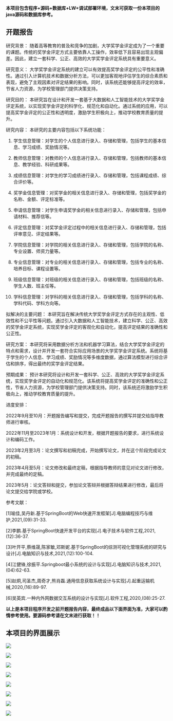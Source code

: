 ****本项目包含程序+源码+数据库+LW+调试部署环境，文末可获取一份本项目的java源码和数据库参考。****

## ******开题报告******

研究背景：
随着高等教育的普及和竞争的加剧，大学奖学金评定成为了一个重要的课题。传统的奖学金评定方式主要依靠人工操作，效率低下且容易出现主观偏差。因此，建立一套科学、公正、高效的大学奖学金评定系统具有重要意义。

研究意义：
大学奖学金评定系统的建立可以有效提高奖学金评定的公平性和准确性。通过引入计算机技术和数据分析方法，可以更加客观地评估学生的综合素质和表现，避免了主观因素对评定结果的影响。同时，该系统还能够提高评定的效率，节省人力资源，为学校管理部门提供决策支持。

研究目的：
本研究旨在设计和开发一套基于大数据和人工智能技术的大学奖学金评定系统，以实现奖学金评定的科学化、规范化和自动化。通过系统的应用，可以提高奖学金评定的公正性和透明度，激励学生积极向上，推动学校教育质量的提升。

研究内容： 本研究的主要内容包括以下系统功能：

  1. 学生信息管理：对学生的个人信息进行录入、存储和管理，包括学生的基本信息、学习成绩、奖励情况等。

  2. 教师信息管理：对教师的个人信息进行录入、存储和管理，包括教师的基本信息、教学经验、科研成果等。

  3. 成绩信息管理：对学生的学习成绩进行录入、存储和管理，包括课程成绩、综合评价等。

  4. 奖学金信息管理：对奖学金的相关信息进行录入、存储和管理，包括奖学金的名称、金额、评定标准等。

  5. 申请信息管理：对学生申请奖学金的相关信息进行录入、存储和管理，包括申请材料、推荐信等。

  6. 评定信息管理：对奖学金评定过程中的相关信息进行录入、存储和管理，包括评审意见、评定结果等。

  7. 学院信息管理：对学院的相关信息进行录入、存储和管理，包括学院的名称、专业设置、师资力量等。

  8. 专业信息管理：对专业的相关信息进行录入、存储和管理，包括专业的名称、培养目标、课程设置等。

  9. 班级信息管理：对班级的相关信息进行录入、存储和管理，包括班级的名称、学生人数、班主任等。

  10. 学科信息管理：对学科的相关信息进行录入、存储和管理，包括学科的名称、学科代码、学科方向等。

拟解决的主要问题：
本研究旨在解决传统大学奖学金评定方式存在的主观性、低效性和不公平性等问题。通过引入大数据和人工智能技术，建立科学、公正、高效的奖学金评定系统，实现奖学金评定的客观化和自动化，提高评定结果的准确性和公正性。

研究方案：
本研究将采用数据分析方法和机器学习算法，结合大学奖学金评定的特点和需求，设计并开发一套符合实际应用场景的大学奖学金评定系统。系统将基于学生的个人信息、学习成绩、奖励情况等多维度数据，通过算法模型进行综合评估和排序，得出最终的奖学金评定结果。

预期成果：
预计本研究将设计和开发一套科学、公正、高效的大学奖学金评定系统，实现奖学金评定的自动化和规范化。该系统将提高奖学金评定的准确性和公正性，节省人力资源，为学校管理部门提供决策支持。同时，该系统还将激励学生积极向上，推动学校教育质量的提升。

进度安排：

2022年9月至10月：开题报告编写和提交，完成开题报告的撰写并提交给指导教师进行审核。

2022年11月至2023年1月：系统设计和开发，根据开题报告的要求，进行系统设计和编码工作。

2023年2月至3月：论文撰写和初稿完成，开始撰写论文，并在这个阶段完成论文的初稿。

2023年4月至5月：论文修改和最终定稿，根据指导教师的意见对论文进行修改，并完成最终的定稿。

2023年5月：论文答辩和提交，参加论文答辩并根据答辩结果进行修改，最后将论文提交给学院或学校。

参考文献：

[1]喻佳,吴丹新.基于SpringBoot的Web快速开发框架[J].电脑编程技巧与维护,2021,(09):31-33.

[2]李鹏.基于SpringBoot快速开发平台的实现[J].电子技术与软件工程,2021,(12):36-37.

[3]叶开平,蔡维晟,陈家敏,邓斯妮.基于SpringBoot的综测可视化管理系统的研究与设计[J].电脑知识与技术,2021,(12):100-104.

[4]江健锋,徐振平.Springboot最小系统的设计与实现[J].电脑知识与技术,2021,(04):62-63.

[5]赵炯,司圣杰,周奇才,熊肖磊.通用信息获取系统设计与实现[J].起重运输机械,2020,(16):89-97.

[6]吴英宾.一种内外网数据交互系统的设计与实现[J].软件工程,2020,(08):25-27.

****以上是本项目程序开发之前开题报告内容，最终成品以下面界面为准，大家可以酌情参考使用。要源码参考请在文末进行获取！！****

## ******本项目的界面展示******

![](./res/69ad2cdff80d4824b17d1a3edebcf6d2.png)

![](./res/ec0991e2211549959df019182aa8dd21.png)

![](./res/dfe616536ae7467b8a940acf230a4658.png)

![](./res/b56cb60a1b4e420a8d30b5c81349c699.png)

![](./res/1073889494a84fadb09e197e4ac623f9.png)

![](./res/5b8521d1e3334d9795d0b143d1b2f396.png)

![](./res/2e9c908d443d47aa952cf94178c92cda.png)

![](./res/40aca7631f9a43f38e3643678db146da.png)

